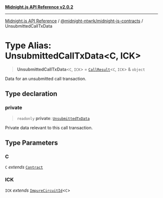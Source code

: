 [**Midnight.js API Reference v2.0.2**](../../../README.md)

***

[Midnight.js API Reference](../../../packages.md) / [@midnight-ntwrk/midnight-js-contracts](../README.md) / UnsubmittedCallTxData

# Type Alias: UnsubmittedCallTxData\<C, ICK\>

> **UnsubmittedCallTxData**\<`C`, `ICK`\> = [`CallResult`](CallResult.md)\<`C`, `ICK`\> & `object`

Data for an unsubmitted call transaction.

## Type declaration

### private

> `readonly` **private**: [`UnsubmittedTxData`](UnsubmittedTxData.md)

Private data relevant to this call transaction.

## Type Parameters

### C

`C` *extends* [`Contract`](../../midnight-js-types/interfaces/Contract.md)

### ICK

`ICK` *extends* [`ImpureCircuitId`](../../midnight-js-types/type-aliases/ImpureCircuitId.md)\<`C`\>
